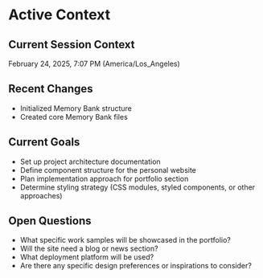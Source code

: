 # Active Context

## Current Session Context
February 24, 2025, 7:07 PM (America/Los_Angeles)

## Recent Changes
- Initialized Memory Bank structure
- Created core Memory Bank files

## Current Goals
- Set up project architecture documentation
- Define component structure for the personal website
- Plan implementation approach for portfolio section
- Determine styling strategy (CSS modules, styled components, or other approaches)

## Open Questions
- What specific work samples will be showcased in the portfolio?
- Will the site need a blog or news section?
- What deployment platform will be used?
- Are there any specific design preferences or inspirations to consider?